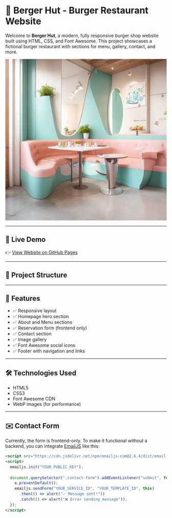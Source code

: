 # 🍔 Berger Hut - Burger Restaurant Website

Welcome to **Berger Hut**, a modern, fully responsive burger shop website built using HTML, CSS, and Font Awesome. This project showcases a fictional burger restaurant with sections for menu, gallery, contact, and more.

![Berger Hut Screenshot](./website%20for%20burger%20shop/gallery1.webp)

---

## 🔗 Live Demo

👉 [View Website on GitHub Pages](https://your-username.github.io/your-repo-name)



---

## 📂 Project Structure



---

## 📌 Features

- ✅ Responsive layout
- ✅ Homepage hero section
- ✅ About and Menu sections
- ✅ Reservation form (frontend only)
- ✅ Contact section
- ✅ Image gallery
- ✅ Font Awesome social icons
- ✅ Footer with navigation and links

---

## 🛠 Technologies Used

- HTML5
- CSS3
- Font Awesome CDN
- WebP images (for performance)

---

## ✉️ Contact Form

Currently, the form is frontend-only. To make it functional without a backend, you can integrate [EmailJS](https://www.emailjs.com/) like this:

```html
<script src="https://cdn.jsdelivr.net/npm/emailjs-com@2.6.4/dist/email.min.js"></script>
<script>
  emailjs.init("YOUR_PUBLIC_KEY");

  document.querySelector(".contact-form").addEventListener("submit", function(e) {
    e.preventDefault();
    emailjs.sendForm("YOUR_SERVICE_ID", "YOUR_TEMPLATE_ID", this)
      .then(() => alert("✅ Message sent!"))
      .catch(() => alert("❌ Error sending message"));
  });
</script>
